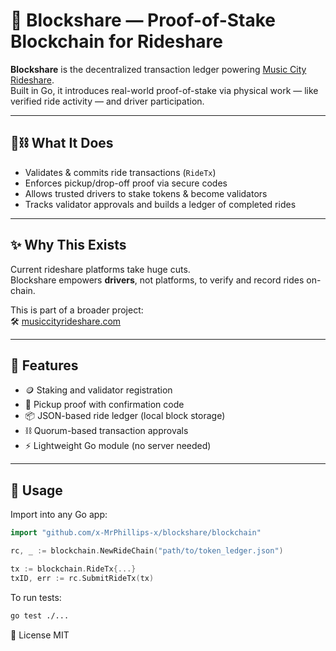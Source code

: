 # 🧱 Blockshare — Proof-of-Stake Blockchain for Rideshare

**Blockshare** is the decentralized transaction ledger powering [Music City Rideshare](https://www.musiccityrideshare.com).  
Built in Go, it introduces real-world proof-of-stake via physical work — like verified ride activity — and driver participation.

---

## 🚗⛓ What It Does

- Validates & commits ride transactions (`RideTx`)
- Enforces pickup/drop-off proof via secure codes
- Allows trusted drivers to stake tokens & become validators
- Tracks validator approvals and builds a ledger of completed rides

---

## ✨ Why This Exists

Current rideshare platforms take huge cuts.  
Blockshare empowers **drivers**, not platforms, to verify and record rides on-chain.

This is part of a broader project:  
🛠️ [musiccityrideshare.com](https://www.musiccityrideshare.com)

---

## 🧪 Features

- 🪙 Staking and validator registration
- 🔐 Pickup proof with confirmation code
- 📦 JSON-based ride ledger (local block storage)
- ⛓️ Quorum-based transaction approvals
- ⚡ Lightweight Go module (no server needed)

---

## 🔧 Usage

Import into any Go app:

```go
import "github.com/x-MrPhillips-x/blockshare/blockchain"

rc, _ := blockchain.NewRideChain("path/to/token_ledger.json")

tx := blockchain.RideTx{...}
txID, err := rc.SubmitRideTx(tx)
```

To run tests:

```bash
go test ./...
```
📜 License
MIT